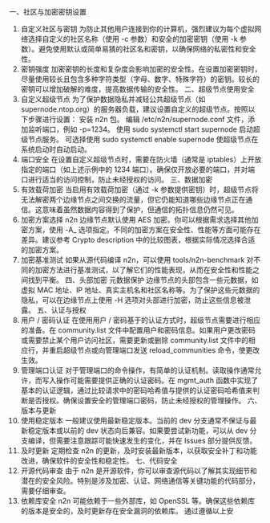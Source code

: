 一、社区与加密密钥设置
1. 自定义社区与密钥
为防止其他用户连接到你的计算机，强烈建议为每个虚拟网络选择自定义的社区名称（使用 -c 参数）和安全的加密密钥（使用 -k 参数）。避免使用默认或简单易猜的社区名和密钥，以确保网络的私密性和安全性。
2. 密钥强度
加密密钥的长度和复杂度会影响加密的安全性。在设置加密密钥时，尽量使用较长且包含多种字符类型（字母、数字、特殊字符）的密钥。较长的密钥可以增加破解的难度，提高数据传输的安全性。
二、超级节点使用安全
1. 自定义超级节点
为了保护数据隐私并减轻公共超级节点（如 supernode.ntop.org）的服务器负载，建议设置自定义的超级节点。按照以下步骤进行设置：
安装 n2n 包。
编辑 /etc/n2n/supernode.conf 文件，添加监听端口，例如 -p=1234。
使用 sudo systemctl start supernode 启动超级节点服务。
可选择使用 sudo systemctl enable supernode 使超级节点在系统启动时自动启动。
2. 端口安全
在设置自定义超级节点时，需要在防火墙（通常是 iptables）上开放指定的端口（如上述示例中的 1234 端口）。确保仅开放必要的端口，并对端口进行适当的访问控制，防止未经授权的访问。
三、数据加密
1. 有效载荷加密
当启用有效载荷加密（通过 -k 参数提供密钥）时，超级节点将无法解密两个边缘节点之间交换的流量，但它仍能知道哪些边缘节点正在通信。这意味着虽然数据内容得到了保护，但通信的拓扑信息仍然可见。
2. 加密方案选择
n2n 边缘节点默认使用 AES 加密。你可以根据需求选择其他加密方案，使用 -A_ 选项指定。不同的加密方案在安全性、性能等方面可能存在差异。建议参考 Crypto description 中的比较图表，根据实际情况选择合适的加密方案。
3. 加密基准测试
如果从源代码编译 n2n，可以使用 tools/n2n-benchmark 对不同的加密方法进行基准测试，以了解它们的性能表现，从而在安全性和性能之间找到平衡。
四、头部加密
元数据保护
边缘节点的头部包含一些元数据，如虚拟 MAC 地址、IP 地址、真实主机名和社区名称等。为了保护这些元数据的隐私，可以在边缘节点上使用 -H 选项对头部进行加密，防止这些信息被泄露。
五、认证与授权
1. 用户 / 密码认证
在使用用户 / 密码基于的认证方式时，超级节点需要进行相应的准备。在 community.list 文件中配置用户和密码信息。如果用户更改密码或需要禁止某个用户访问社区，需要更新或删除 community.list 文件中的相应行，并重启超级节点或向管理端口发送 reload_communities 命令，使更改生效。
2. 管理端口认证
对于管理端口的命令操作，有简单的认证机制。读取操作通常允许，而写入操作可能需要提供正确的认证密码。在 mgmt_auth 函数中实现了基本的认证逻辑，通过比较请求中的密码哈希值与提供的认证密码哈希值来判断是否授权。确保设置安全的管理端口密码，防止未经授权的管理操作。
六、版本与更新
1. 使用稳定版本
一般建议使用最新稳定版本。当前的 dev 分支通常不保证与最新稳定版本或以前的 dev 状态向后兼容。如果要尝试新功能，可以从 dev 分支编译，但需要注意跟踪可能快速发生的变化，并在 Issues 部分提供反馈。
2. 及时更新
定期检查 n2n 的更新，及时安装最新版本，以获取安全补丁和功能改进，确保软件的安全性和稳定性。
七、代码安全
1. 开源代码审查
由于 n2n 是开源软件，你可以审查源代码以了解其实现细节和潜在的安全风险。特别是涉及加密、认证、网络通信等关键功能的代码部分，需要仔细审查。
2. 依赖库安全
n2n 可能依赖于一些外部库，如 OpenSSL 等。确保这些依赖库的版本是安全的，及时更新存在安全漏洞的依赖库。
通过遵循以上安